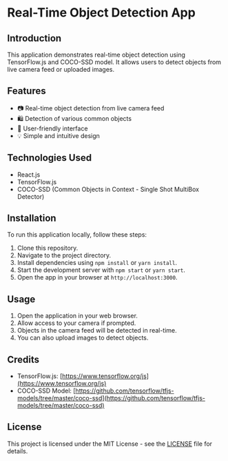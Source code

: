 # Real-Time Object Detection App

## Introduction

This application demonstrates real-time object detection using TensorFlow.js and COCO-SSD model. It allows users to detect objects from live camera feed or uploaded images.

## Features

- 📷 Real-time object detection from live camera feed
- 🛍️ Detection of various common objects
- 🎨 User-friendly interface
- 💡 Simple and intuitive design

## Technologies Used

- React.js
- TensorFlow.js
- COCO-SSD (Common Objects in Context - Single Shot MultiBox Detector)

## Installation

To run this application locally, follow these steps:

1. Clone this repository.
2. Navigate to the project directory.
3. Install dependencies using `npm install` or `yarn install`.
4. Start the development server with `npm start` or `yarn start`.
5. Open the app in your browser at `http://localhost:3000`.

## Usage

1. Open the application in your web browser.
2. Allow access to your camera if prompted.
3. Objects in the camera feed will be detected in real-time.
4. You can also upload images to detect objects.

## Credits
- TensorFlow.js: [https://www.tensorflow.org/js](https://www.tensorflow.org/js)
- COCO-SSD Model: [https://github.com/tensorflow/tfjs-models/tree/master/coco-ssd](https://github.com/tensorflow/tfjs-models/tree/master/coco-ssd)

## License

This project is licensed under the MIT License - see the [LICENSE](LICENSE) file for details.

